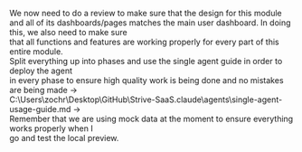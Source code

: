  We now need to do a review to make sure that the design for this module and all of its
  dashboards/pages matches the main user dashboard. In doing this, we also need to make sure     
  that all functions and features are working properly for every part of this entire module.     
  Split everything up into phases and use the single agent guide in order to deploy the agent    
  in every phase to ensure high quality work is being done and no mistakes are being made ->     
  C:\Users\zochr\Desktop\GitHub\Strive-SaaS\.claude\agents\single-agent-usage-guide.md ->        
  Remember that we are using mock data at the moment to ensure everything works properly when I  
  go and test the local preview.